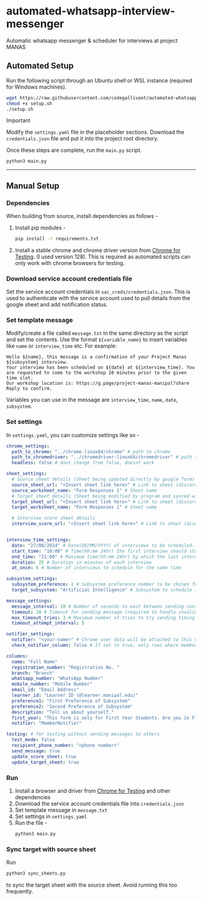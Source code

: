 # automated-whatsapp-interview-messenger
Automatic whatsapp messenger & scheduler for interviews at project MANAS

## Automated Setup

Run the following script through an Ubuntu shell or WSL instance (required for Windows machines).

```sh
wget https://raw.githubusercontent.com/codegallivant/automated-whatsapp-interview-messenger/master/setup.sh
chmod +x setup.sh
./setup.sh
```

> [!IMPORTANT]
> Modify the `settings.yaml` file in the placeholder sections.
> Download the `credentials.json` file and put it into the project root directory.

Once these steps are complete, run the `main.py` script.

```sh
python3 main.py
```

---

## Manual Setup

### Dependencies 
When building from source, install dependencies as follows -
1. Install pip modules - 
    ```bash
    pip install -r requirements.txt
    ```
2. Install a stable chrome and chrome driver version from [Chrome for Testing](https://googlechromelabs.github.io/chrome-for-testing/). (I used version 128). This is required as automated scripts can only work with chrome browsers for testing.

### Download service account credentials file
Set the service account credentials in ``sac_creds/credentials.json``. This is used to authenticate with the service account used to pull details from the google sheet and add notification status.

### Set template message
Modify/create a file called `message.txt` in the same directory as the script and set the contents. Use the format ``${variable_name}`` to insert variables like ``name`` or ``interview_time`` etc. For example:
```
Hello ${name}, this message is a confirmation of your Project Manas ${subsystem} interview. 
Your interview has been scheduled on ${date} at ${interview_time}. You are requested to come to the workshop 10 minutes prior to the given time slot. 
Our workshop location is: https://g.page/project-manas-manipal?share 
Reply to confirm.
```
Variables you can use in the message are ``interview_time``, ``name``, ``date``, ``subsystem``.

### Set settings
In `settings.yaml`, you can customize settings like so - 
```yaml
chrome_settings:
  path_to_chrome: "../chrome-linux64/chrome" # path to chrome
  path_to_chromedriver: "../chromedriver-linux64/chromedriver" # path to chrome driver
  headless: false # dont change from false, doesnt work

sheet_settings:
  # Source sheet details (Sheet being updated directly by google form)
  source_sheet_url: "<Insert sheet link here>" # Link to sheet (discard everything after the id i.e. from '/edit')
  source_worksheet_name: "Form Responses 1" # Sheet name
  # Target sheet details (Sheet being modified by program and synced with source sheet)
  target_sheet_url: "<Insert sheet link here>" # Link to sheet (discard everything after the id i.e. from '/edit')
  target_worksheet_name: "Form Responses 1" # Sheet name

  # Interview score sheet details
  interview_score_url: "<Insert sheet link here>" # Link to sheet (discard everything after the id i.e. from '/edit')


interview_time_settings:
  date: "27/08/2024" # Date(DD/MM/YYYY) of interviews to be scheduled.
  start_time: "10:00" # Time(hh:mm 24hr) the first interview should start at
  end_time: "21:00" # Maximum time(hh:mm 24hr) by which the last interview should end
  duration: 25 # Duration in minutes of each interview
  at_once: 6 # Number of interviews to schedule for the same time 

subsystem_settings:
  subsystem_preference: 1 # Subsystem preference number to be chosen for the interview.
  target_subsystem: "Artificial Intelligence" # Subsystem to schedule interviews for. Set empty string("") or null for no restrictions. This must be the same string as in the sheet

message_settings:
  message_interval: 10 # Number of seconds to wait between sending consecutive whatsapp messages
  timeout: 20 # Timeout for sending message (required to handle invalid phone numbers)
  max_timeout_tries: 3 # Maximum number of tries to try sending timing out messages
  timeout_attempt_interval: 5

notifier_settings:
  notifier: "<your-name>" # Chrome user data will be attached to this name. 
  check_notifier_column: false # If set to true, only rows where member notifier matches the notifier specified will be picked 

columns:
  name: "Full Name"
  registration_number: "Registration No. " 
  branch: "Branch"
  whatsapp_number: "WhatsApp Number"
  mobile_number: "Mobile Number"
  email_id: "Email Address"
  learner_id: "Learner ID (@learner.manipal.edu)"
  preference1: "First Preference of Subsystem"
  preference2: "Second Preference of Subsystem"
  description: "Tell us about yourself."
  first_year: "This form is only for First Year Students. Are you in First Year?"
  notifier: "MemberNotifier"

testing: # for testing without sending messages to others
  test_mode: false
  recipient_phone_number: "<phone number>"
  send_message: true
  update_score_sheet: true
  update_target_sheet: true
```

### Run
1. Install a browser and driver from [Chrome for Testing](https://googlechromelabs.github.io/chrome-for-testing/) and other dependencies
2. Download the service account credentials file into `credentials.json`
3. Set template message in `message.txt`
4. Set settings in `settings.yaml`
5. Run the file - 
    ```bash
    python3 main.py
    ```

### Sync target with source sheet
Run 
```bash
python3 sync_sheets.py
```
to sync the target sheet with the source sheet. Avoid running this too frequently.
